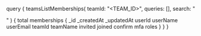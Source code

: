 query {
    teamsListMemberships(
        teamId: "<TEAM_ID>",
        queries: [],
        search: "<SEARCH>"
    ) {
        total
        memberships {
            _id
            _createdAt
            _updatedAt
            userId
            userName
            userEmail
            teamId
            teamName
            invited
            joined
            confirm
            mfa
            roles
        }
    }
}
